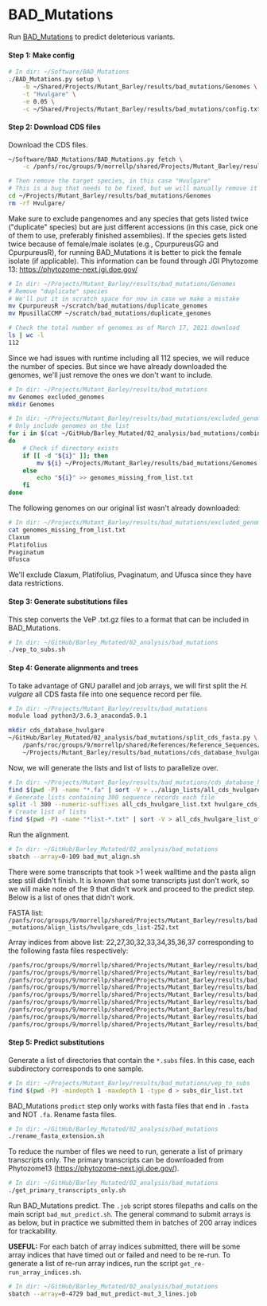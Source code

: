 # BAD_Mutations

Run [BAD_Mutations](https://github.com/MorrellLAB/BAD_Mutations) to predict deleterious variants.

#### Step 1: Make config

```bash
# In dir: ~/Software/BAD_Mutations
./BAD_Mutations.py setup \
    -b ~/Shared/Projects/Mutant_Barley/results/bad_mutations/Genomes \
    -t "Hvulgare" \
    -e 0.05 \
    -c ~/Shared/Projects/Mutant_Barley/results/bad_mutations/config.txt
```

#### Step 2: Download CDS files

Download the CDS files.

```bash
~/Software/BAD_Mutations/BAD_Mutations.py fetch \
    -c /panfs/roc/groups/9/morrellp/shared/Projects/Mutant_Barley/results/bad_mutations/config.txt

# Then remove the target species, in this case "Hvulgare"
# This is a bug that needs to be fixed, but we will manually remove it for now
cd ~/Projects/Mutant_Barley/results/bad_mutations/Genomes
rm -rf Hvulgare/
```

Make sure to exclude pangenomes and any species that gets listed twice ("duplicate" species) but are just different accessions (in this case, pick one of them to use, preferably finished assemblies). If the species gets listed twice because of female/male isolates (e.g., CpurpureusGG and CpurpureusR), for running BAD_Mutations it is better to pick the female isolate (if applicable). This information can be found through JGI Phytozome 13: https://phytozome-next.jgi.doe.gov/

```bash
# In dir: ~/Projects/Mutant_Barley/results/bad_mutations/Genomes
# Remove "duplicate" species
# We'll put it in scratch space for now in case we make a mistake
mv CpurpureusR ~/scratch/bad_mutations/duplicate_genomes
mv MpusillaCCMP ~/scratch/bad_mutations/duplicate_genomes

# Check the total number of genomes as of March 17, 2021 download
ls | wc -l
112
```

Since we had issues with runtime including all 112 species, we will reduce the number of species. But since we have already downloaded the genomes, we'll just remove the ones we don't want to include.

```bash
# In dir: ~/Projects/Mutant_Barley/results/bad_mutations
mv Genomes excluded_genomes
mkdir Genomes

# In dir: ~/Projects/Mutant_Barley/results/bad_mutations/excluded_genomes
# Only include genomes on the list
for i in $(cat ~/GitHub/Barley_Mutated/02_analysis/bad_mutations/combined_phytozome_ensembl_list.txt)
do
    # Check if directory exists
    if [[ -d "${i}" ]]; then
        mv ${i} ~/Projects/Mutant_Barley/results/bad_mutations/Genomes
    else
        echo "${i}" >> genomes_missing_from_list.txt
    fi
done
```

The following genomes on our original list wasn't already downloaded:

```bash
# In dir: ~/Projects/Mutant_Barley/results/bad_mutations/excluded_genomes
cat genomes_missing_from_list.txt 
Claxum
Platifolius
Pvaginatum
Ufusca
```

We'll exclude Claxum, Platifolius, Pvaginatum, and Ufusca since they have data restrictions.

#### Step 3: Generate substitutions files

This step converts the VeP .txt.gz files to a format that can be included in BAD_Mutations.

```bash
# In dir: ~/GitHub/Barley_Mutated/02_analysis/bad_mutations
./vep_to_subs.sh
```

#### Step 4: Generate alignments and trees

To take advantage of GNU parallel and job arrays, we will first split the *H. vulgare* all CDS fasta file into one sequence record per file.

```bash
# In dir: ~/Projects/Mutant_Barley/results/bad_mutations
module load python3/3.6.3_anaconda5.0.1

mkdir cds_database_hvulgare
~/GitHub/Barley_Mutated/02_analysis/bad_mutations/split_cds_fasta.py \
    /panfs/roc/groups/9/morrellp/shared/References/Reference_Sequences/Barley/Morex_v2/gene_annotation/Barley_Morex_V2_gene_annotation_PGSB.HC.cds.fasta \
    ~/Projects/Mutant_Barley/results/bad_mutations/cds_database_hvulgare
```

Now, we will generate the lists and list of lists to parallelize over.

```bash
# In dir: ~/Projects/Mutant_Barley/results/bad_mutations/cds_database_hvulgare
find $(pwd -P) -name "*.fa" | sort -V > ../align_lists/all_cds_hvulgare_list.txt
# Generate lists containing 300 sequence records each file
split -l 300 --numeric-suffixes all_cds_hvulgare_list.txt hvulgare_cds_list- --suffix-length=3 --additional-suffix=.txt
# Create list of lists
find $(pwd -P) -name "*list-*.txt" | sort -V > all_cds_hvulgare_list_of_lists.txt
```

Run the alignment.

```bash
# In dir: ~/GitHub/Barley_Mutated/02_analysis/bad_mutations
sbatch --array=0-109 bad_mut_align.sh
```

There were some transcripts that took >1 week walltime and the pasta align step still didn't finish. It is known that some transcripts just don't work, so we will make note of the 9 that didn't work and proceed to the predict step. Below is a list of ones that didn't work.

FASTA list: `/panfs/roc/groups/9/morrellp/shared/Projects/Mutant_Barley/results/bad_mutations/align_lists/hvulgare_cds_list-252.txt`

Array indices from above list: 22,27,30,32,33,34,35,36,37 corresponding to the following fasta files respectively:

```bash
/panfs/roc/groups/9/morrellp/shared/Projects/Mutant_Barley/results/bad_mutations/cds_database_hvulgare/HORVU4Hr1G053250.1.fa
/panfs/roc/groups/9/morrellp/shared/Projects/Mutant_Barley/results/bad_mutations/cds_database_hvulgare/HORVU4Hr1G053250.6.fa
/panfs/roc/groups/9/morrellp/shared/Projects/Mutant_Barley/results/bad_mutations/cds_database_hvulgare/HORVU4Hr1G053250.9.fa
/panfs/roc/groups/9/morrellp/shared/Projects/Mutant_Barley/results/bad_mutations/cds_database_hvulgare/HORVU4Hr1G053250.11.fa
/panfs/roc/groups/9/morrellp/shared/Projects/Mutant_Barley/results/bad_mutations/cds_database_hvulgare/HORVU4Hr1G053250.12.fa
/panfs/roc/groups/9/morrellp/shared/Projects/Mutant_Barley/results/bad_mutations/cds_database_hvulgare/HORVU4Hr1G053250.13.fa
/panfs/roc/groups/9/morrellp/shared/Projects/Mutant_Barley/results/bad_mutations/cds_database_hvulgare/HORVU4Hr1G053250.14.fa
/panfs/roc/groups/9/morrellp/shared/Projects/Mutant_Barley/results/bad_mutations/cds_database_hvulgare/HORVU4Hr1G053250.15.fa
/panfs/roc/groups/9/morrellp/shared/Projects/Mutant_Barley/results/bad_mutations/cds_database_hvulgare/HORVU4Hr1G053250.16.fa
```

#### Step 5: Predict substitutions

Generate a list of directories that contain the `*.subs` files. In this case, each subdirectory corresponds to one sample.

```bash
# In dir: ~/Projects/Mutant_Barley/results/bad_mutations/vep_to_subs
find $(pwd -P) -mindepth 1 -maxdepth 1 -type d > subs_dir_list.txt
```

BAD_Mutations `predict` step only works with fasta files that end in `.fasta` and NOT `.fa`. Rename fasta files.

```bash
# In dir: ~/GitHub/Barley_Mutated/02_analysis/bad_mutations
./rename_fasta_extension.sh
```

To reduce the number of files we need to run, generate a list of primary transcripts only. The primary transcripts can be downloaded from Phytozome13 (https://phytozome-next.jgi.doe.gov/).

```bash
# In dir: ~/GitHub/Barley_Mutated/02_analysis/bad_mutations
./get_primary_transcripts_only.sh
```

Run BAD_Mutations predict. The `.job` script stores filepaths and calls on the main script `bad_mut_predict.sh`. The general command to submit arrays is as below, but in practice we submitted them in batches of 200 array indices for trackability.

**USEFUL:** For each batch of array indices submitted, there will be some array indices that have timed out or failed and need to be re-run. To generate a list of re-run array indices, run the script `get_re-run_array_indices.sh`.

```bash
# In dir: ~/GitHub/Barley_Mutated/02_analysis/bad_mutations
sbatch --array=0-4729 bad_mut_predict-mut_3_lines.job
```

